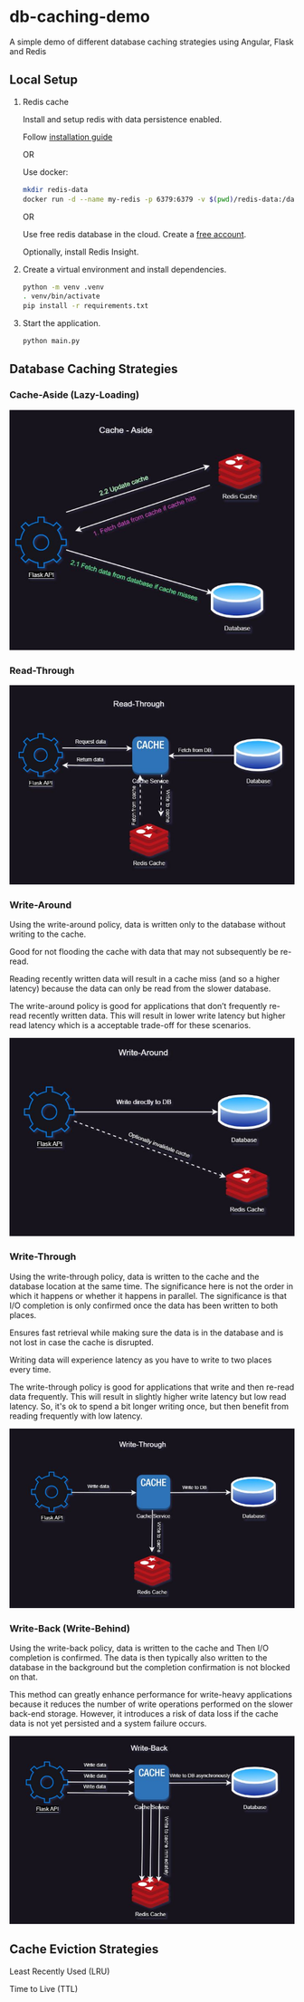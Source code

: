 # db-caching-demo
A simple demo of different database caching strategies using Angular, Flask and Redis


## Local Setup

1. Redis cache

    Install and setup redis with data persistence enabled.

    Follow [installation guide](https://redis.io/docs/install/install-redis/)

    OR

    Use docker: 
    ```sh
    mkdir redis-data
    docker run -d --name my-redis -p 6379:6379 -v $(pwd)/redis-data:/data redis:latest --appendonly yes
    ```

    OR 

    Use free redis database in the cloud. Create a [free account](https://redis.com/try-free/).

    Optionally, install Redis Insight.

2. Create a virtual environment and install dependencies.

    ```sh
    python -m venv .venv
    . venv/bin/activate
    pip install -r requirements.txt
    ```

3. Start the application.

    ```sh
    python main.py
    ```


## Database Caching Strategies


### Cache-Aside (Lazy-Loading)

![](./static/images/cache-aside.JPG)

### Read-Through

![](./static/images/read-through.JPG)

### Write-Around

Using the write-around policy, data is written only to the database without writing to the cache. 

Good for not flooding the cache with data that may not subsequently be re-read.

Reading recently written data will result in a cache miss (and so a higher latency) because the data can only be read from the slower database.

The write-around policy is good for applications that don’t frequently re-read recently written data. This will result in lower write latency but higher read latency which is a acceptable trade-off for these scenarios.

![](./static/images/write-around.JPG)

### Write-Through

Using the write-through policy, data is written to the cache and the database location at the same time. The significance here is not the order in which it happens or whether it happens in parallel. The significance is that I/O completion is only confirmed once the data has been written to both places.

Ensures fast retrieval while making sure the data is in the database and is not lost in case the cache is disrupted.

Writing data will experience latency as you have to write to two places every time.

The write-through policy is good for applications that write and then re-read data frequently. This will result in slightly higher write latency but low read latency. So, it's ok to spend a bit longer writing once, but then benefit from reading frequently with low latency.

![](./static/images/write-through.JPG)


### Write-Back (Write-Behind)

Using the write-back policy, data is written to the cache and Then I/O completion is confirmed. The data is then typically also written to the database in the background but the completion confirmation is not blocked on that.

This method can greatly enhance performance for write-heavy applications because it reduces the number of write operations performed on the slower back-end storage. However, it introduces a risk of data loss if the cache data is not yet persisted and a system failure occurs.

![](./static/images/write-back.JPG)

## Cache Eviction Strategies

Least Recently Used (LRU)

Time to Live (TTL)